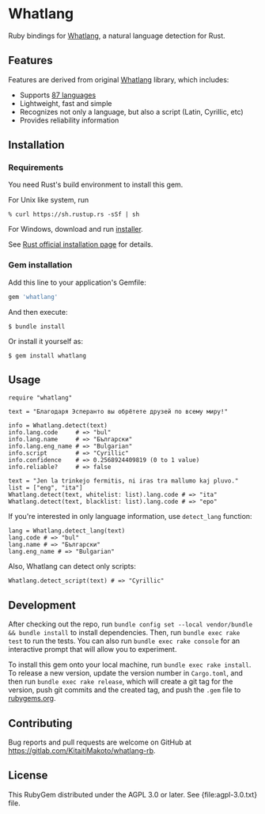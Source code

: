 Whatlang
========

Ruby bindings for [Whatlang][], a natural language detection for Rust.

Features
--------

Features are derived from original [Whatlang][] library, which includes:

* Supports [87 languages](https://github.com/greyblake/whatlang-rs/blob/master/SUPPORTED_LANGUAGES.md)
* Lightweight, fast and simple
* Recognizes not only a language, but also a script (Latin, Cyrillic, etc)
* Provides reliability information

Installation
------------

### Requirements

You need Rust's build environment to install this gem.

For Unix like system, run

    % curl https://sh.rustup.rs -sSf | sh

For Windows, download and run [installer][].

See [Rust official installation page][] for details.

### Gem installation

Add this line to your application's Gemfile:

```ruby
gem 'whatlang'
```

And then execute:

    $ bundle install

Or install it yourself as:

    $ gem install whatlang

Usage
-----

    require "whatlang"
    
    text = "Благодаря Эсперанто вы обрётете друзей по всему миру!"

    info = Whatlang.detect(text)
    info.lang.code     # => "bul"
    info.lang.name     # => "Български"
    info.lang.eng_name # => "Bulgarian"
    info.script        # => "Cyrillic"
    info.confidence    # => 0.2568924409819 (0 to 1 value)
    info.reliable?     # => false
    
    text = "Jen la trinkejo fermitis, ni iras tra mallumo kaj pluvo."
    list = ["eng", "ita"]
    Whatlang.detect(text, whitelist: list).lang.code # => "ita"
    Whatlang.detect(text, blacklist: list).lang.code # => "epo"

If you're interested in only language information, use `detect_lang` function:

    lang = Whatlang.detect_lang(text)
    lang.code # => "bul"
    lang.name # => "Български"
    lang.eng_name # => "Bulgarian"

Also, Whatlang can detect only scripts:

    Whatlang.detect_script(text) # => "Cyrillic"

Development
-----------

After checking out the repo, run `bundle config set --local vendor/bundle && bundle install` to install dependencies. Then, run `bundle exec rake test` to run the tests. You can also run `bundle exec rake console` for an interactive prompt that will allow you to experiment.

To install this gem onto your local machine, run `bundle exec rake install`. To release a new version, update the version number in `Cargo.toml`, and then run `bundle exec rake release`, which will create a git tag for the version, push git commits and the created tag, and push the `.gem` file to [rubygems.org](https://rubygems.org).

Contributing
------------

Bug reports and pull requests are welcome on GitHub at https://gitlab.com/KitaitiMakoto/whatlang-rb.

License
-------

This RubyGem distributed under the AGPL 3.0 or later. See {file:agpl-3.0.txt} file.

[Whatlang]: https://github.com/greyblake/whatlang-rs
[installer]: https://static.rust-lang.org/rustup/dist/i686-pc-windows-gnu/rustup-init.exe
[Rust official installation page]: https://www.rust-lang.org/tools/install
